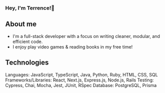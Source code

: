 ### Hey, I'm Terrence!👋

<!--
**ubctliu/ubctliu** is a ✨ _special_ ✨ repository because its `README.md` (this file) appears on your GitHub profile.

Here are some ideas to get you started:

- 🔭 I’m currently working on ...
- 🌱 I’m currently learning ...
- 👯 I’m looking to collaborate on ...
- 🤔 I’m looking for help with ...
- 💬 Ask me about ...
- 📫 How to reach me: ...
- 😄 Pronouns: ...
- ⚡ Fun fact: ...
-->

## About me
- I'm a full-stack developer with a focus on writing cleaner, modular, and efficient code. 
- I enjoy play video games & reading books in my free time!

## Technologies
Languages: JavaScript, TypeScript, Java, Python, Ruby, HTML, CSS, SQL
Frameworks/Libraries: React, Next.js, Express.js, Node.js, Rails
Testing: Cypress, Chai, Mocha, Jest, JUnit, RSpec
Database: PostgreSQL, Prisma
